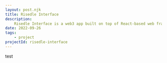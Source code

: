 ```yaml
---
layout: post.njk
title: Risedle Interface
description:
    Risedle Interface is a web3 app built on top of React-based web framework
date: 2022-09-26
tags:
    - project
projectId: risedle-interface
---
```


test
